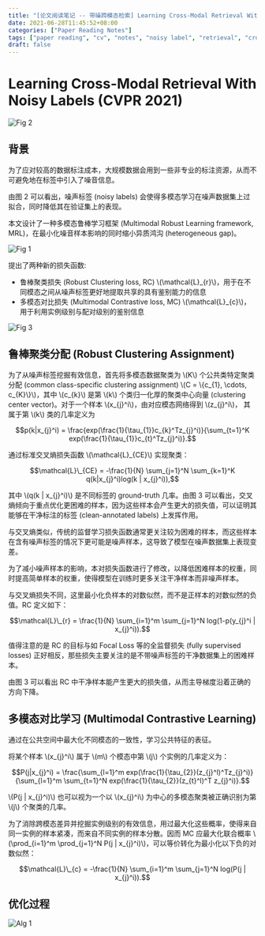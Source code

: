 ```yaml
---
title: "[论文阅读笔记 -- 带噪跨模态检索] Learning Cross-Modal Retrieval With Noisy Labels (CVPR 2021)"
date: 2021-06-28T11:45:52+08:00
categories: ["Paper Reading Notes"]
tags: ["paper reading", "cv", "notes", "noisy label", "retrieval", "cross-modal"]
draft: false
---
```


# Learning Cross-Modal Retrieval With Noisy Labels (CVPR 2021)

![Fig 2](/images/2021/PRN24/2.png)

## 背景

为了应对较高的数据标注成本，大规模数据会用到一些非专业的标注资源，从而不可避免地在标签中引入了噪音信息。  

由图 2 可以看出，噪声标签 (noisy labels) 会使得多模态学习在噪声数据集上过拟合，同时降低其在验证集上的表现。  

本文设计了一种多模态鲁棒学习框架 (Multimodal Robust Learning framework, MRL)，在最小化噪音样本影响的同时缩小异质鸿沟 (heterogeneous gap)。  

![Fig 1](/images/2021/PRN24/1.png)

提出了两种新的损失函数:  
+ 鲁棒聚类损失 (Robust Clustering loss, RC) \\(\mathcal{L}_{r}\\)，用于在不同模态之间从噪声标签更好地提取共享的具有鉴别能力的信息
+ 多模态对比损失 (Multimodal Contrastive loss, MC) \\(\mathcal{L}_{c}\\)，用于利用实例级别与配对级别的鉴别信息  

![Fig 3](/images/2021/PRN24/3.png)

## 鲁棒聚类分配 (Robust Clustering Assignment)

为了从噪声标签挖掘有效信息，首先将多模态数据聚类为 \\(K\\) 个公共类特定聚类分配 (common class-specific clustering assignment) \\(C = \\{c_{1}, \cdots, c_{K}\\}\\)，其中 \\(c_{k}\\) 是第 \\(k\\) 个类归一化厚的聚类中心向量 (clustering center vector)。对于一个样本 \\(x_{j}^i\\)，由对应模态网络得到 \\(z_{j}^i\\)， 其属于第 \\(k\\) 类的几率定义为  

$$p(k|x_{j}^i) = \frac{exp(\frac{1}{\tau_{1}}c_{k}^Tz_{j}^i)}{\sum_{t=1}^K exp(\frac{1}{\tau_{1}}c_{t}^Tz_{j}^i)}.$$

通过标准交叉熵损失函数 \\(\mathcal{L}_{CE}\\) 实现聚类：  

$$\mathcal{L}\_{CE} = -\frac{1}{N} \sum_{j=1}^N \sum_{k=1}^K q(k|x_{j}^i)log(k | x_{j}^i)),$$  

其中 \\(q(k | x_{j}^i)\\) 是不同标签的 ground-truth 几率。由图 3 可以看出，交叉熵倾向于重点优化更困难的样本，因为这些样本会产生更大的损失值，可以证明其能够在干净标注的标签 (clean-annotated labels) 上发挥作用。   

与交叉熵类似，传统的监督学习损失函数通常更关注较为困难的样本，而这些样本在含有噪声标签的情况下更可能是噪声样本，这导致了模型在噪声数据集上表现变差。  

为了减小噪声样本的影响，本对损失函数进行了修改，以降低困难样本的权重，同时提高简单样本的权重，使得模型在训练时更多关注干净样本而非噪声样本。  

与交叉熵损失不同，这里最小化负样本的对数似然，而不是正样本的对数似然的负值。RC 定义如下：  

$$\mathcal{L}\_{r} = \frac{1}{N} \sum_{i=1}^m \sum_{j=1}^N log(1-p(y_{j}^i | x_{j}^i)).$$  

值得注意的是 RC 的目标与如 Focal Loss 等的全监督损失 (fully supervised losses) 正好相反，那些损失主要关注的是不带噪声标签的干净数据集上的困难样本。  

由图 3 可以看出 RC 中干净样本能产生更大的损失值，从而主导梯度沿着正确的方向下降。  

## 多模态对比学习 (Multimodal Contrastive Learning)

通过在公共空间中最大化不同模态的一致性，学习公共特征的表征。  

将某个样本 \\(x_{j}^i\\) 属于 \\(m\\) 个模态中第 \\(j\\) 个实例的几率定义为：  

$$P(j|x_{j}^i) = \frac{\sum_{l=1}^m exp(\frac{1}{\tau_{2}}(z_{j}^l)^Tz_{j}^i)}{\sum_{l=1}^m \sum_{t=1}^N exp(\frac{1}{\tau_{2}}(z_{t}^l)^T z_{j}^i)}.$$

\\(P(j | x_{j}^i)\\) 也可以视为一个以 \\(x_{j}^i\\) 为中心的多模态聚类被正确识别为第 \\(j\\) 个聚类的几率。  

为了消除跨模态差异并挖掘实例级别的有效信息，用过最大化这些概率，使得来自同一实例的样本紧凑，而来自不同实例的样本分散。因而 MC 应最大化联合概率 \\(\prod_{i=1}^m \prod_{j=1}^N P(j | x_{j}^i)\\)，可以等价转化为最小化以下负的对数似然：  

$$\mathcal{L}\_{c} = -\frac{1}{N} \sum_{i=1}^m \sum_{j=1}^N log(P(j | x_{j}^i)).$$  

## 优化过程

![Alg 1](/images/2021/PRN24/A1.png)
